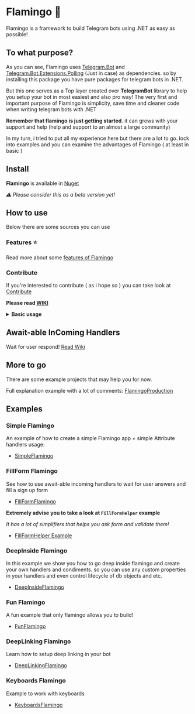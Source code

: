 
# Flamingo 🦩

Flamingo is a framework to build Telegram bots using .NET as easy as possible!

## To what purpose?

As you can see, Flamingo uses [Telegram.Bot](https://github.com/TelegramBots/Telegram.Bot) and [Telegram.Bot.Extensions.Polling](https://github.com/TelegramBots/Telegram.Bot.Extensions.Polling) (Just in case) as dependencies. so by installing this package you have pure packages for telegram bots in .NET.

But this one serves as a Top layer created over **TelegramBot** library to help you setup your bot in most easiest and also pro way! The very first and important purpose of Flamingo is simplicity, save time and cleaner code when writing telegram bots with .NET

**Remember that flamingo is just getting started**. it can grows with your support and help (help and support to an almost a large community)

In my turn, i tried to put all my experience here but there are a lot to go. lock into examples and you can examine the advantages of Flamingo ( at least in basic )

## Install

**Flamingo** is available in [Nuget](https://www.nuget.org/packages/Flamingo)

_⚠ Please consider this as a beta version yet!_

## How to use

Below there are some sources you can use

### Features ⭐️
Read more about some [features of Flamingo](https://github.com/immmdreza/FlamingoFramework/wiki/Features-%E2%AD%90%EF%B8%8F)

### Contribute 
If you're interested to contribute ( as i hope so ) you can take look at [Contribute](https://github.com/immmdreza/FlamingoFramework/wiki/Contribute)

**Please read [WIKI](https://github.com/immmdreza/FlamingoFramework/wiki)**

<details>
  <summary> <b>Basic usage</b> </summary>

_After installing Flamingo through Nuget package manager, you can use it like example below:_

#### 1- First of all Create an instance of `FlamingoCore` class into your program main method

```cs
static async Task Main()
{
    var flamingo = await new FlamingoCore()
}
```

#### 2- Now is the time to initialize your bot. in order to do that you need a bot token
(You can make a new bot and get api token for it from [@BotFather](https://t.me/BotFather))

- bot token is something like: `123443536:Akhkhpoue_DLkhejbdkeaiDHJKFkjbjs_D`
- Use method InitBot to initialize the bot like below:

```cs
// Pass your bot token to the method
await flamingo.InitBot("123443536:Akhkhpoue_DLkhejbdkeaiDHJKFkjbjs_D")
```

_Remember, most of this library methods are `async`. meaning that you should `await` them and use them in an async function ( like `Main()` here )_


#### 3- Let's make our first handler. handlers are what you handle and process inComing updates the way you like.

- To quickly build a handler we Use `SimpleInComing<T>`. where T is update type like messages, callback queries, inline queries and etc.
- To make handler for incoming messages, The `T` is `Message` ( like `SimpleInComing<Message>` )

#### 4- Every incoming handler has 2 important parts: **Filter** and **Callback function**

- Filters job is obvious: filter incoming updates to receive exact update you want
- Callback function: this function is where you decide how to process incoming update that passed filters.

### Filters

Here we use two filters:

- ChatTypeFilter: to make sure the update is coming from private chat
- CommandFilter: to handle specified bot command like `/start`
- To Combine filters we bitwise operator `&` Meaning `AND`!

Your filters should be like below:

```cs
var chatFilter = new ChatTypeFilter<Message>(FlamingoChatType.Private);

var commandFilter new CommandFilter("start");
```

Later we'll combine them!

### Callback function

Callback function should take an `ICondiment<Message>` which contain everything you need to handle your updates, and should return a boolean as Task ( awaitable method )

Method structure should be like this:

```cs
private static async Task<bool> CallbackFunc(ICondiment<Message> cdmt)
{
    await cdmt.ReplyText("Just started!");
    return true;
}
```

We decided to reply to use command with a text message: `"Just started!"`.

`cdmt.ReplyText()` dose that for us. it's an extension method of `ICondiment<Message>`

#### 5- Now that our filters and callback function is ready, we should pass them to handler instance (3)

```cs
var startHandler = new SimpleInComing<Message>(CallbackFunc,
    chatFilter & commandFilter);
```

As you see we combined two filters with &, meaning both of them should pass!

#### 6- Now add your handler to the Flamingo

```cs
flamingo.AddInComing(startHandler);
```

#### 7- Start listening to updates

```cs
await flamingo.Fly();
```

Your `Program.cs` file should be like below:

```cs
using Flamingo;
using Flamingo.Condiments;
using Flamingo.Condiments.Extensions;
using Flamingo.Filters.MessageFilters;
using Flamingo.Filters.SharedFilters;
using Flamingo.Fishes.InComingFishes.SimpleInComings;
using Flamingo.Helpers.Types.Enums;
using System.Threading.Tasks;
using Telegram.Bot.Types;

namespace SimpleFlamingo
{
    class Program
    {
        static async Task Main()
        {
            var flamingo = new FlamingoCore();

            await flamingo.InitBot("1820608649:AAF_rimZO_y_RlYnTX2WnifXldL1GiIcxt4");

            var chatFilter = new ChatTypeFilter<Message>(FlamingoChatType.Private);

            var commandFilter = new CommandFilter("start");

            var startHandler = new SimpleInComing<Message>(CallbackFunc,
                chatFilter & commandFilter);

            flamingo.AddInComing(startHandler);

            await flamingo.Fly();
        }

        private static async Task<bool> CallbackFunc(ICondiment<Message> cdmt)
        {
            await cdmt.ReplyText("Just started!");
            return true;
        }
    }
}
```

#### 8- Send command `/start` to your bot and see what happens

#### You can write all of these using Attributes even more quicker

- [See SimpleFlamingo](https://github.com/immmdreza/FlamingoFramework/blob/master/Examples/SimpleFlamingo/Program.cs)

</details>

## Await-able InComing Handlers

Wait for user respond!
[Read Wiki](https://github.com/immmdreza/FlamingoFramework/wiki/Await-able-InComing-handlers)

## More to go

There are some example projects that may help you for now.

Full explanation example with a lot of comments:
[FlamingoProduction](https://github.com/immmdreza/FlamingoFramework/tree/master/FlamingoProduction)

## Examples

### Simple Flamingo

An example of how to create a simple Flamingo app + simple Attribute handlers usage:

- [SimpleFlamingo](https://github.com/immmdreza/FlamingoFramework/tree/master/Examples/SimpleFlamingo)

### FillForm Flamingo

See how to use await-able incoming handlers to wait for user answers and fill a sign up form

- [FillFormFlamingo](https://github.com/immmdreza/FlamingoFramework/tree/master/Examples/FillFormFlamingo)

**Extremely advise you to take a look at `FillFormHelper` example**

_It has a lot of simplifiers that helps you ask form and validate them!_

- [FillFormHelper Example](https://github.com/immmdreza/FlamingoFramework/blob/master/FlamingoProduction/InComings/Messages/MyAdvMessageInComing.cs)

### DeepInside Flamingo

In this example we show you how to go deep inside flamingo and create your own handlers and condiments. so you can use any custom properties in your handlers and even control lifecycle of db objects and etc.

- [DeepInsideFlamingo](https://github.com/immmdreza/FlamingoFramework/tree/master/Examples/DeepInsideFlamingo)

### Fun Flamingo

A fun example that only flamingo allows you to build!

- [FunFlamingo](https://github.com/immmdreza/FlamingoFramework/tree/master/Examples/FunFlamingo)

### DeepLinking Flamingo

Learn how to setup deep linking in your bot

- [DeepLinkingFlamingo](https://github.com/immmdreza/FlamingoFramework/tree/master/Examples/DeepLinkingFlamingo)

### Keyboards Flamingo

Example to work with keyboards

- [KeyboardsFlamingo](https://github.com/immmdreza/FlamingoFramework/tree/master/Examples/KeyboardsFlamingo)
